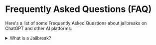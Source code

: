 # Frequently Asked Questions (FAQ)

Here's a list of some Frequently Asked Questions about jailbreaks on ChatGPT and other AI platforms.

<details>
<summary>What is a Jailbreak?</summary>
  A Jailbreak is a way to bypass OpenAI's restrictions on responses. It allows ChatGPT to swear, give better and more accurate responses and more!
</details>
